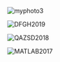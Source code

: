 ![myphoto3](https://user-images.githubusercontent.com/100748608/156506605-53139151-3bbc-4003-9b08-0e9dbab63843.png)
 
![DFGH2019](https://user-images.githubusercontent.com/100748608/156570977-0e56c64e-e76c-4598-a672-1e607c5ec05f.jpg)

![QAZSD2018](https://user-images.githubusercontent.com/100748608/156570992-6fb8ead4-b521-4710-ae92-b7854dd59b9b.jpg)

![MATLAB2017](https://user-images.githubusercontent.com/100748608/156571004-bec4ead8-e25a-4d1c-b389-f4815716b85f.jpg)
